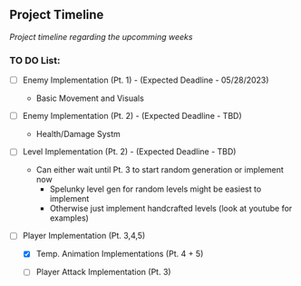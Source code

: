 ## Project Timeline
_Project timeline regarding the upcomming weeks_

### TO DO List:
- [ ] Enemy Implementation (Pt. 1) - (Expected Deadline - 05/28/2023)
    - Basic Movement and Visuals 

- [ ] Enemy Implementation (Pt. 2) - (Expected Deadline - TBD)
    - Health/Damage Systm 
 
- [ ] Level Implementation (Pt. 2) - (Expected Deadline - TBD)
    - Can either wait until Pt. 3 to start random generation or implement now
        - Spelunky level gen for random levels might be easiest to implement
        - Otherwise just implement handcrafted levels (look at youtube for examples)
   
- [ ] Player Implementation (Pt. 3,4,5)
   - [X] Temp. Animation Implementations (Pt. 4 + 5)
   - [ ] Player Attack Implementation (Pt. 3)

